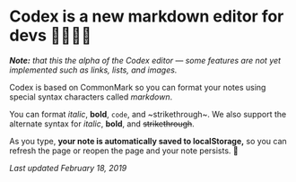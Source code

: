 # Codex is a new markdown editor for devs 👩‍💻👨‍💻

_**Note:** that this the alpha of the Codex editor — some features are not yet implemented such as links, lists, and images._

Codex is based on CommonMark so you can format your notes using special syntax characters called _markdown_.

You can format _italic_, **bold**, `code`, and ~strikethrough~. We also support the alternate syntax for *italic*, __bold__, and ~~strikethrough~~.

As you type, **your note is automatically saved to localStorage,** so you can refresh the page or reopen the page and your note persists. 🎉

_Last updated February 18, 2019_
